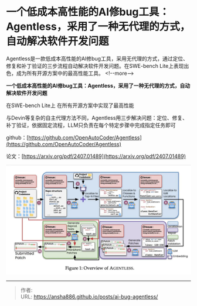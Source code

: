 # 一个低成本高性能的AI修bug工具：Agentless，采用了一种无代理的方式，自动解决软件开发问题

Agentless是一款低成本高性能的AI修bug工具，采用无代理的方式，通过定位、修复和补丁验证的三步流程自动解决软件开发问题。在SWE-bench Lite上表现出色，成为所有开源方案中的最高性能工具。
&lt;!--more--&gt;

**一个低成本高性能的AI修bug工具：Agentless，采用了一种无代理的方式，自动解决软件开发问题**

在SWE-bench Lite上 在所有开源方案中实现了最高性能

与Devin等复杂的自主代理方法不同，Agentless用三步解决问题：定位、修复、补丁验证，依据固定流程，LLM只负责在每个特定步骤中完成指定任务即可

github：[https://github.com/OpenAutoCoder/Agentless](https://github.com/OpenAutoCoder/Agentless) 

论文：[https://arxiv.org/pdf/2407.01489](https://arxiv.org/pdf/2407.01489)

![](https://raw.githubusercontent.com/ansha886/blog-images/master/Agentless.webp)

---

> 作者:   
> URL: https://ansha886.github.io/posts/ai-bug-agentless/  

